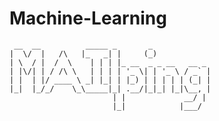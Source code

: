 # Machine-Learning
     __  __          _____ _       _             
    |  \/  |   /\   |_   _| |     (_)            
    | \  / |  /  \    | | | |_ __  _ _ __   __ _ 
    | |\/| | / /\ \   | | | | '_ \| | '_ \ / _` |
    | |  | |/ ____ \ _| |_| | |_) | | | | | (_| |
    |_|  |_/_/    \_\_____|_| .__/|_|_| |_|\__, |
                           | |             __/ |
                           |_|            |___/ 

